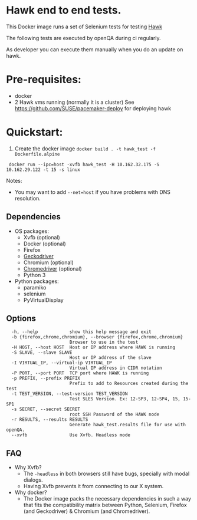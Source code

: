 # Hawk end to end tests.

This Docker image runs a set of Selenium tests for testing [Hawk](https://github.com/ClusterLabs/hawk/)

The following tests are executed by openQA during ci regularly.

As developer you can execute them manually when you do an update on hawk.

# Pre-requisites:

* docker
* 2 Hawk vms running 
 (normally it is a cluster)
See https://github.com/SUSE/pacemaker-deploy  for deploying hawk


# Quickstart:

1) Create the docker image
`docker build . -t hawk_test -f Dockerfile.alpine`

``` docker run --ipc=host -xvfb hawk_test -H 10.162.32.175 -S 10.162.29.122 -t 15 -s linux```

Notes:
  - You may want to add `--net=host` if you have problems with DNS resolution.

## Dependencies

- OS packages:
  - Xvfb (optional)
  - Docker (optional)
  - Firefox
  - [Geckodriver](https://github.com/mozilla/geckodriver/releases)
  - Chromium (optional)
  - [Chromedriver](https://chromedriver.chromium.org/downloads) (optional)
  - Python 3
- Python packages:
  - paramiko
  - selenium
  - PyVirtualDisplay

## Options

```
  -h, --help            show this help message and exit
  -b {firefox,chrome,chromium}, --browser {firefox,chrome,chromium}
                        Browser to use in the test
  -H HOST, --host HOST  Host or IP address where HAWK is running
  -S SLAVE, --slave SLAVE
                        Host or IP address of the slave
  -I VIRTUAL_IP, --virtual-ip VIRTUAL_IP
                        Virtual IP address in CIDR notation
  -P PORT, --port PORT  TCP port where HAWK is running
  -p PREFIX, --prefix PREFIX
                        Prefix to add to Resources created during the test
  -t TEST_VERSION, --test-version TEST_VERSION
                        Test SLES Version. Ex: 12-SP3, 12-SP4, 15, 15-SP1
  -s SECRET, --secret SECRET
                        root SSH Password of the HAWK node
  -r RESULTS, --results RESULTS
                        Generate hawk_test.results file for use with openQA.
  --xvfb                Use Xvfb. Headless mode
```

## FAQ

- Why Xvfb?
  - The `-headless` in both browsers still have bugs, specially with modal dialogs.
  - Having Xvfb prevents it from connecting to our X system.
- Why docker?
  - The Docker image packs the necessary dependencies in such a way that fits the compatibility matrix between Python, Selenium, Firefox (and Geckodriver) & Chromium (and Chromedriver).
